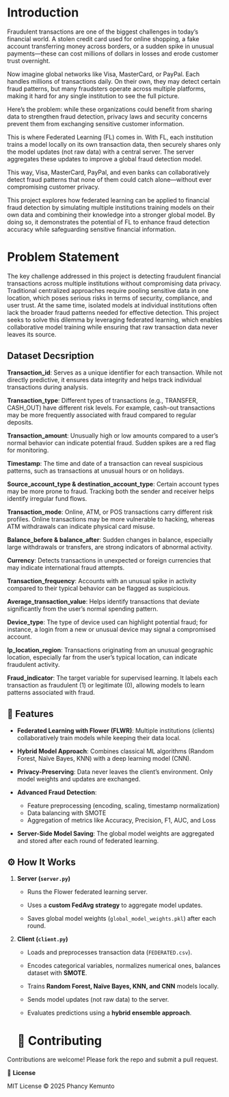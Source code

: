 # Introduction

Fraudulent transactions are one of the biggest challenges in today’s financial world. A stolen credit card used for online shopping, a fake account transferring money across borders, or a sudden spike in unusual payments—these can cost millions of dollars in losses and erode customer trust overnight.

Now imagine global networks like Visa, MasterCard, or PayPal. Each handles millions of transactions daily. On their own, they may detect certain fraud patterns, but many fraudsters operate across multiple platforms, making it hard for any single institution to see the full picture.

Here’s the problem: while these organizations could benefit from sharing data to strengthen fraud detection, privacy laws and security concerns prevent them from exchanging sensitive customer information.

This is where Federated Learning (FL) comes in. With FL, each institution trains a model locally on its own transaction data, then securely shares only the model updates (not raw data) with a central server. The server aggregates these updates to improve a global fraud detection model.

This way, Visa, MasterCard, PayPal, and even banks can collaboratively detect fraud patterns that none of them could catch alone—without ever compromising customer privacy.

This project explores how federated learning can be applied to financial fraud detection by simulating multiple institutions training models on their own data and combining their knowledge into a stronger global model. By doing so, it demonstrates the potential of FL to enhance fraud detection accuracy while safeguarding sensitive financial information.

# Problem Statement

The key challenge addressed in this project is detecting fraudulent financial transactions across multiple institutions without compromising data privacy. Traditional centralized approaches require pooling sensitive data in one location, which poses serious risks in terms of security, compliance, and user trust. At the same time, isolated models at individual institutions often lack the broader fraud patterns needed for effective detection. This project seeks to solve this dilemma by leveraging federated learning, which enables collaborative model training while ensuring that raw transaction data never leaves its source.

## Dataset Decsription

**Transaction_id**: Serves as a unique identifier for each transaction. While not directly predictive, it ensures data integrity and helps track individual transactions during analysis.

**Transaction_type**: Different types of transactions (e.g., TRANSFER, CASH_OUT) have different risk levels. For example, cash-out transactions may be more frequently associated with fraud compared to regular deposits.

**Transaction_amount**: Unusually high or low amounts compared to a user’s normal behavior can indicate potential fraud. Sudden spikes are a red flag for monitoring.

**Timestamp**: The time and date of a transaction can reveal suspicious patterns, such as transactions at unusual hours or on holidays.

**Source_account_type & destination_account_type**: Certain account types may be more prone to fraud. Tracking both the sender and receiver helps identify irregular fund flows.

**Transaction_mode**: Online, ATM, or POS transactions carry different risk profiles. Online transactions may be more vulnerable to hacking, whereas ATM withdrawals can indicate physical card misuse.

**Balance_before & balance_after**: Sudden changes in balance, especially large withdrawals or transfers, are strong indicators of abnormal activity.

**Currency**: Detects transactions in unexpected or foreign currencies that may indicate international fraud attempts.

**Transaction_frequency**: Accounts with an unusual spike in activity compared to their typical behavior can be flagged as suspicious.

**Average_transaction_value**: Helps identify transactions that deviate significantly from the user’s normal spending pattern.

**Device_type**: The type of device used can highlight potential fraud; for instance, a login from a new or unusual device may signal a compromised account.

**Ip_location_region**: Transactions originating from an unusual geographic location, especially far from the user’s typical location, can indicate fraudulent activity.

**Fraud_indicator**: The target variable for supervised learning. It labels each transaction as fraudulent (1) or legitimate (0), allowing models to learn patterns associated with fraud.


## 🚀 Features

- **Federated Learning with Flower (FLWR)**:
Multiple institutions (clients) collaboratively train models while keeping their data local.

- **Hybrid Model Approach**:
Combines classical ML algorithms (Random Forest, Naïve Bayes, KNN) with a deep learning model (CNN).

- **Privacy-Preserving**:
Data never leaves the client’s environment. Only model weights and updates are exchanged.

- **Advanced Fraud Detection**:
  - Feature preprocessing (encoding, scaling, timestamp normalization)
  - Data balancing with SMOTE
  - Aggregation of metrics like Accuracy, Precision, F1, AUC, and Loss

- **Server-Side Model Saving**:
The global model weights are aggregated and stored after each round of federated learning.


⚙️ How It Works
---------------

1.  **Server (`server.py`)**
    
    *   Runs the Flower federated learning server.
        
    *   Uses a **custom FedAvg strategy** to aggregate model updates.
        
    *   Saves global model weights (`global_model_weights.pkl`) after each round.
        
2.  **Client (`client.py`)**
    
    *   Loads and preprocesses transaction data (`FEDERATED.csv`).
        
    *   Encodes categorical variables, normalizes numerical ones, balances dataset with **SMOTE**.
        
    *   Trains **Random Forest, Naïve Bayes, KNN, and CNN** models locally.
        
    *   Sends model updates (not raw data) to the server.
        
    *   Evaluates predictions using a **hybrid ensemble approach**.
  
    # 🤝 Contributing

Contributions are welcome! Please fork the repo and submit a pull request.

📜 **License**

MIT License © 2025 Phancy Kemunto
